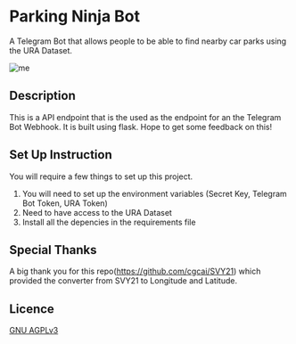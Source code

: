 # Parking Ninja Bot

A Telegram Bot that allows people to be able to find nearby car parks using the URA Dataset.

![me](/Parking-Ninja.gif)

## Description

This is a API endpoint that is the used as the endpoint for an the Telegram Bot Webhook. It is built using flask. Hope to get some feedback on this!

## Set Up Instruction

You will require a few things to set up this project.

1. You will need to set up the environment variables (Secret Key, Telegram Bot Token, URA Token)
2. Need to have access to the URA Dataset
3. Install all the depencies in the requirements file

## Special Thanks

A big thank you for this repo(https://github.com/cgcai/SVY21) which provided the converter from SVY21 to Longitude and Latitude.

## Licence

[GNU AGPLv3](https://choosealicense.com/licenses/agpl-3.0/)
